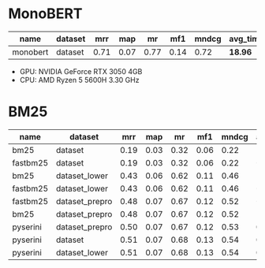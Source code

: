 # MonoBERT

name     | dataset | mrr  | map  | mr   | mf1  | mndcg | avg_time | time_std | time_max | time_min
---------|---------|------|------|------|------|-------|----------|----------|----------|---------
monobert | dataset | 0.71 | 0.07 | 0.77 | 0.14 | 0.72  | **18.96**  | 1.30     | 22.10    | 15.92

* GPU: NVIDIA GeForce RTX 3050 4GB
* CPU: AMD Ryzen 5 5600H 3.30 GHz

# BM25

name     | dataset        | mrr  | map  | mr   | mf1  | mndcg | avg_time | time_std | time_max | time_min
---------|----------------|------|------|------|------|-------|----------|----------|----------|---------
bm25     | dataset        | 0.19 | 0.03 | 0.32 | 0.06 | 0.22  | 1.45     | 0.79     | 16.24    | 0.55
fastbm25 | dataset        | 0.19 | 0.03 | 0.32 | 0.06 | 0.22  | 0.19     | 0.38     | 8.83     | 0.00
bm25     | dataset_lower  | 0.43 | 0.06 | 0.62 | 0.11 | 0.46  | 1.55     | 0.72     | 12.15    | 0.54
fastbm25 | dataset_lower  | 0.43 | 0.06 | 0.62 | 0.11 | 0.46  | 0.19     | 0.16     | 2.12     | 0.00
fastbm25 | dataset_prepro | 0.48 | 0.07 | 0.67 | 0.12 | 0.52  | 0.07     | 0.14     | 3.09     | 0.00
bm25     | dataset_prepro | 0.48 | 0.07 | 0.67 | 0.12 | 0.52  | 1.12     | 0.56     | 11.77    | 0.53
pyserini | dataset_prepro | 0.50 | 0.07 | 0.67 | 0.12 | 0.53  | **0.01**     | 0.02     | 0.54     | 0.00
pyserini | dataset        | 0.51 | 0.07 | 0.68 | 0.13 | 0.54  | **0.03**     | 0.15     | 3.71     | 0.00
pyserini | dataset_lower  | 0.51 | 0.07 | 0.68 | 0.13 | 0.54  | **0.02**     | 0.04     | 0.98     | 0.00
